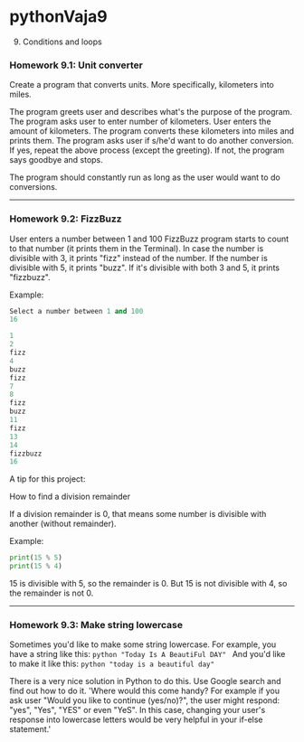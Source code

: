 # pythonVaja9
9) Conditions and loops

### Homework 9.1: Unit converter
Create a program that converts units. More specifically, kilometers into miles.

The program greets user and describes what's the purpose of the program.
The program asks user to enter number of kilometers.
User enters the amount of kilometers.
The program converts these kilometers into miles and prints them.
The program asks user if s/he'd want to do another conversion.
If yes, repeat the above process (except the greeting).
If not, the program says goodbye and stops.

The program should constantly run as long as the user would want to do conversions.

***

### Homework 9.2: FizzBuzz
User enters a number between 1 and 100
FizzBuzz program starts to count to that number (it prints them in the Terminal). In case the number is divisible with 3, it prints "fizz" instead of the number. If the number is divisible with 5, it prints "buzz". If it's divisible with both 3 and 5, it prints "fizzbuzz".

Example:
```python
Select a number between 1 and 100
16

1
2
fizz
4
buzz
fizz
7
8
fizz
buzz
11
fizz
13
14
fizzbuzz
16
```

A tip for this project:

How to find a division remainder

If a division remainder is 0, that means some number is divisible with another (without remainder).

Example:
```python
print(15 % 5)
print(15 % 4)
```
15 is divisible with 5, so the remainder is 0. But 15 is not divisible with 4, so the remainder is not 0.

***

### Homework 9.3: Make string lowercase
Sometimes you'd like to make some string lowercase. For example, you have a string like this:
```python "Today Is A BeautiFul DAY" ```
And you'd like to make it like this:
```python "today is a beautiful day" ```

There is a very nice solution in Python to do this. Use Google search and find out how to do it.
 'Where would this come handy? For example if you ask user "Would you like to continue (yes/no)?", the user might respond: "yes", "Yes", "YES" or even "YeS". In this case, changing your user's response into lowercase letters would be very helpful in your if-else statement.'
